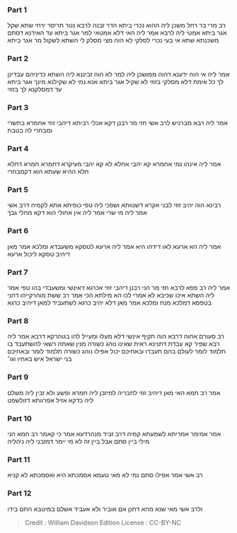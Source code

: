 
### Part 1
רב מרי בר רחל משכן ליה ההוא נכרי ביתא הדר זבנה לרבא נטר תריסר ירחי שתא שקל אגר ביתא אמטי ליה לרבא אמר ליה האי דלא אמטאי למר אגר ביתא עד האידנא דסתם משכנתא שתא אי בעי נכרי לסלקי לא הוה מצי מסלק לי השתא לשקול מר אגר ביתא 

### Part 2
אמר ליה אי הוה ידענא דהוה ממושכן ליה למר לא הוה זביננא ליה השתא כדיניהם עבדינן לך כל אימת דלא מסלקי בזוזי לא שקיל אגר ביתא אנא נמי לא שקילנא מינך אגר ביתא עד דמסלקנא לך בזוזי

### Part 3
אמר ליה רבא מברניש לרב אשי חזי מר רבנן דקא אכלי רביתא דיהבי זוזי אחמרא בתשרי ומבחרי לה בטבת

### Part 4
אמר ליה אינהו נמי אחמרא קא יהבי אחלא לא קא יהבי מעיקרא דחמרא חמרא דחלא חלא ההיא שעתא הוא דקמבחרי

### Part 5
רבינא הוה יהיב זוזי לבני אקרא דשנוותא ושפכי ליה טפי כופיתא אתא לקמיה דרב אשי אמר ליה מי שרי אמר ליה אין אחולי הוא דקא מחלי גבך

### Part 6
אמר ליה הא ארעא לאו דידהו היא אמר ליה ארעא לטסקא משעבדא ומלכא אמר מאן דיהיב טסקא ליכול ארעא

### Part 7
אמר ליה רב פפא לרבא חזי מר הני רבנן דיהבי זוזי אכרגא דאינשי ומשעבדי בהו טפי אמר ליה השתא איכו שכיבא לא אמרי לכו הא מילתא הכי אמר רב ששת מוהרקייהו דהני בטפסא דמלכא מנח ומלכא אמר מאן דלא יהיב כרגא לשתעביד למאן דיהיב כרגא

### Part 8
רב סעורם אחוה דרבא הוה תקיף אינשי דלא מעלו ומעייל להו בגוהרקא דרבא אמר ליה רבא שפיר קא עבדת דתנינא ראית שאינו נוהג כשורה מנין שאתה רשאי להשתעבד בו תלמוד לומר לעולם בהם תעבדו ובאחיכם יכול אפילו נוהג כשורה תלמוד לומר ובאחיכם בני ישראל איש באחיו וגו׳

### Part 9
אמר רב חמא האי מאן דיהיב זוזי לחבריה למיזבן ליה חמרא ופשע ולא זבין ליה משלם ליה כדקא אזיל אפרוותא דזולשפט

### Part 10
אמר אמימר אמריתא לשמעתא קמיה דרב זביד מנהרדעא אמר כי קאמר רב חמא הני מילי ביין סתם אבל ביין זה לא מי יימר דמזבני ליה ניהליה

### Part 11
רב אשי אמר אפילו סתם נמי לא מאי טעמא אסמכתא היא ואסמכתא לא קניא

### Part 12
ולרב אשי מאי שנא מהא דתנן אם אוביר ולא אעביד אשלם במיטבא התם בידו

>Credit : William Davidson Edition
>License : CC-BY-NC